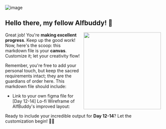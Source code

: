 ![image](https://github.com/xialuna/AWSCC-CodeQuest-UI-UX/assets/115876263/9b248742-5836-485a-841d-394fe284bf48)
## Hello there, my fellow Alfbuddy! 💖

<img align="right" width="250px" src="https://github.com/xialuna/30-Days-of-UI-UX/assets/95476379/9372583d-0554-4b2e-b360-945aa8ec5444">

Great job! You're **making excellent progress**. Keep up the good work! Now, here's the scoop: this markdown file is your **canvas**. Customize it; let your creativity flow!

Remember, you're free to add your personal touch, but keep the sacred requirements intact; they are the guardians of order here. This markdown file should include:
- Link to your own figma file for [Day 12-14] Lo-fi Wireframe of AlfBuddy's improved layout:


Ready to include your incredible output for **Day 12-14**? Let the customization begin! 🚀✨

<!-- You may now delete and modify the content of this file -->

